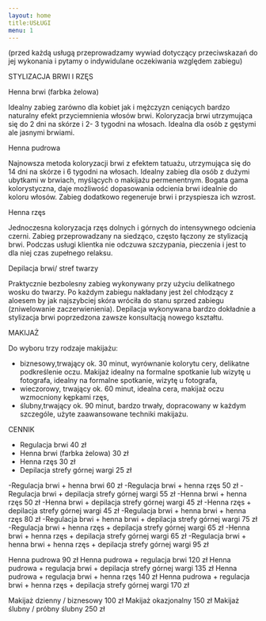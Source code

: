 ```yaml
---
layout: home
title:USŁUGI
menu: 1
---
```



(przed każdą usługą przeprowadzamy wywiad dotyczący przeciwskazań do jej wykonania i pytamy o indywidulane oczekiwania względem zabiegu)


STYLIZACJA BRWI I RZĘS

Henna brwi (farbka żelowa)

Idealny zabieg zarówno dla kobiet jak i mężczyzn ceniących bardzo naturalny efekt przyciemnienia włosów brwi. Koloryzacja brwi utrzymująca się do 2 dni na skórze i 2- 3 tygodni na włosach. Idealna dla osób z gęstymi ale jasnymi brwiami.

Henna pudrowa

Najnowsza metoda koloryzacji brwi z efektem tatuażu, utrzymująca się do 14 dni na skórze i 6 tygodni na włosach. Idealny zabieg dla osób z dużymi ubytkami w brwiach, myślących o makijażu permenentnym. Bogata gama kolorystyczna, daje możliwość dopasowania odcienia brwi idealnie do koloru włosów. Zabieg dodatkowo regeneruje brwi i przyspiesza ich wzrost.  

Henna rzęs

Jednoczesna koloryzacja rzęs dolnych i górnych do intensywnego odcienia czerni. Zabieg przeprowadzany na siedząco, często łączony ze stylizacją brwi. Podczas usługi klientka nie odczuwa szczypania, pieczenia i jest to dla niej czas zupełnego relaksu. 

Depilacja brwi/ stref twarzy

Praktycznie bezbolesny zabieg wykonywany przy użyciu delikatnego wosku do twarzy. Po każdym zabiegu nakładany jest żel chłodzący z aloesem by jak najszybciej skóra wróciła do stanu sprzed zabiegu (zniwelowanie zaczerwienienia). Depilacja wykonywana bardzo dokładnie a stylizacja brwi poprzedzona zawsze konsultacją nowego kształtu.  





MAKIJAŻ

Do wyboru trzy rodzaje makijażu:
- biznesowy,trwający ok. 30 minut, wyrównanie kolorytu cery, delikatne podkreślenie oczu. Makijaż idealny na formalne spotkanie lub wizytę u fotografa, idealny na formalne spotkanie, wizytę u fotografa, 
- wieczorowy, trwający ok. 60 minut, idealna cera, makijaż oczu wzmocniony kępkami rzęs, 
- ślubny,trwający ok. 90 minut, bardzo trwały, dopracowany w każdym szczególe, użyte zaawansowane techniki makijażu.

CENNIK

- Regulacja brwi 40 zł
- Henna brwi (farbka żelowa) 30 zł
- Henna rzęs 30 zł
- Depilacja strefy górnej wargi 25 zł

-Regulacja brwi + henna brwi 60 zł
-Regulacja brwi + henna rzęs 50 zł
-Regulacja brwi + depilacja strefy górnej wargi 55 zł
-Henna brwi + henna rzęs 50 zł
-Henna brwi + depilacja strefy górnej wargi 45 zł
-Henna rzęs + depilacja strefy górnej wargi 45 zł
-Regulacja brwi + henna brwi + henna rzęs 80 zł
-Regulacja brwi + henna brwi + depilacja strefy górnej wargi 75 zł
-Regulacja brwi + henna rzęs + depilacja strefy górnej wargi 65 zł
-Henna brwi + henna rzęs + depilacja strefy górnej wargi 65 zł
-Regulacja brwi + henna brwi + henna rzęs + depilacja strefy górnej wargi 95 zł

Henna pudrowa 90 zł
Henna pudrowa + regulacja brwi 120 zł
Henna pudrowa + regulacja brwi + depilacja strefy górnej wargi 135 zł
Henna pudrowa + regulacja brwi + henna rzęs 140 zł
Henna pudrowa + regulacja brwi + henna rzęs + depilacja strefy górnej wargi 170 zł

Makijaż dzienny / biznesowy 100 zł
Makijaż okazjonalny 150 zł
Makijaż ślubny / próbny ślubny 250 zł

